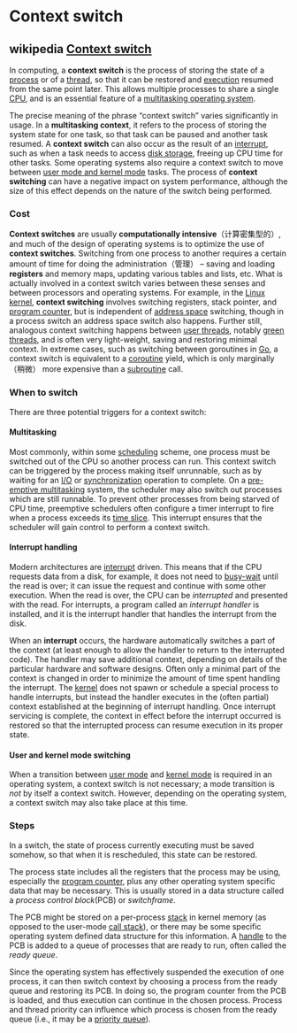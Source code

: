# Context switch

## wikipedia [Context switch](https://en.wikipedia.org/wiki/Context_switch)

In computing, a **context switch** is the process of storing the state of a [process](https://en.wikipedia.org/wiki/Process_(computing)) or of a [thread](https://en.wikipedia.org/wiki/Thread_(computing)), so that it can be restored and [execution](https://en.wikipedia.org/wiki/Execution_(computing)) resumed from the same point later. This allows multiple processes to share a single [CPU](https://en.wikipedia.org/wiki/CPU), and is an essential feature of a [multitasking operating system](https://en.wikipedia.org/wiki/Multitasking_operating_system).

The precise meaning of the phrase “context switch” varies significantly in usage. In a **multitasking context**, it refers to the process of storing the system state for one task, so that task can be paused and another task resumed. A **context switch** can also occur as the result of an [interrupt](https://en.wikipedia.org/wiki/Interrupt), such as when a task needs to access [disk storage](https://en.wikipedia.org/wiki/Disk_storage), freeing up CPU time for other tasks. Some operating systems also require a context switch to move between [user mode and kernel mode](https://en.wikipedia.org/wiki/User_space) tasks. The process of **context switching** can have a negative impact on system performance, although the size of this effect depends on the nature of the switch being performed.

### Cost

**Context switches** are usually **computationally intensive**（计算密集型的）, and much of the design of operating systems is to optimize the use of **context switches**. Switching from one process to another requires a certain amount of time for doing the administration（管理） – saving and loading **registers** and memory maps, updating various tables and lists, etc. What is actually involved in a context switch varies between these senses and between processors and operating systems. For example, in the [Linux kernel](https://en.wikipedia.org/wiki/Linux_kernel), **context switching** involves switching registers, stack pointer, and [program counter](https://en.wikipedia.org/wiki/Program_counter), but is independent of [address space](https://en.wikipedia.org/wiki/Address_space) switching, though in a process switch an address space switch also happens. Further still, analogous context switching happens between [user threads](https://en.wikipedia.org/wiki/User_thread), notably [green threads](https://en.wikipedia.org/wiki/Green_thread), and is often very light-weight, saving and restoring minimal context. In extreme cases, such as switching between goroutines in [Go](https://en.wikipedia.org/wiki/Go_(programming_language)), a context switch is equivalent to a [coroutine](https://en.wikipedia.org/wiki/Coroutine) yield, which is only marginally（稍微） more expensive than a [subroutine](https://en.wikipedia.org/wiki/Subroutine) call.

### When to switch

There are three potential triggers for a context switch:

#### Multitasking

Most commonly, within some [scheduling](https://en.wikipedia.org/wiki/Scheduling_(computing)) scheme, one process must be switched out of the CPU so another process can run. This context switch can be triggered by the process making itself unrunnable, such as by waiting for an [I/O](https://en.wikipedia.org/wiki/Input/output) or [synchronization](https://en.wikipedia.org/wiki/Synchronization_(computer_science)) operation to complete. On a [pre-emptive multitasking](https://en.wikipedia.org/wiki/Pre-emptive_multitasking) system, the scheduler may also switch out processes which are still runnable. To prevent other processes from being starved of CPU time, preemptive schedulers often configure a timer interrupt to fire when a process exceeds its [time slice](https://en.wikipedia.org/wiki/Time_slice). This interrupt ensures that the scheduler will gain control to perform a context switch.

#### Interrupt handling

Modern architectures are [interrupt](https://en.wikipedia.org/wiki/Interrupt) driven. This means that if the CPU requests data from a disk, for example, it does not need to [busy-wait](https://en.wikipedia.org/wiki/Busy-wait) until the read is over; it can issue the request and continue with some other execution. When the read is over, the CPU can be *interrupted* and presented with the read. For interrupts, a program called an *interrupt handler* is installed, and it is the interrupt handler that handles the interrupt from the disk.

When an **interrupt** occurs, the hardware automatically switches a part of the context (at least enough to allow the handler to return to the interrupted code). The handler may save additional context, depending on details of the particular hardware and software designs. Often only a minimal part of the context is changed in order to minimize the amount of time spent handling the interrupt. The [kernel](https://en.wikipedia.org/wiki/Kernel_(computing)) does not spawn or schedule a special process to handle interrupts, but instead the handler executes in the (often partial) context established at the beginning of interrupt handling. Once interrupt servicing is complete, the context in effect before the interrupt occurred is restored so that the interrupted process can resume execution in its proper state.

#### User and kernel mode switching

When a transition between [user mode](https://en.wikipedia.org/wiki/User_mode) and [kernel mode](https://en.wikipedia.org/wiki/Kernel_mode) is required in an operating system, a context switch is not necessary; a mode transition is *not* by itself a context switch. However, depending on the operating system, a context switch may also take place at this time.



### Steps

In a switch, the state of process currently executing must be saved somehow, so that when it is rescheduled, this state can be restored.

The process state includes all the registers that the process may be using, especially the [program counter](https://en.wikipedia.org/wiki/Program_counter), plus any other operating system specific data that may be necessary. This is usually stored in a data structure called a *process control block*(PCB) or *switchframe*.

The PCB might be stored on a per-process [stack](https://en.wikipedia.org/wiki/Stack_(data_structure)) in kernel memory (as opposed to the user-mode [call stack](https://en.wikipedia.org/wiki/Call_stack)), or there may be some specific operating system defined data structure for this information. A [handle](https://en.wikipedia.org/wiki/Handle_(computing)) to the PCB is added to a queue of processes that are ready to run, often called the *ready queue*.

Since the operating system has effectively suspended the execution of one process, it can then switch context by choosing a process from the ready queue and restoring its PCB. In doing so, the program counter from the PCB is loaded, and thus execution can continue in the chosen process. Process and thread priority can influence which process is chosen from the ready queue (i.e., it may be a [priority queue](https://en.wikipedia.org/wiki/Priority_queue)).

